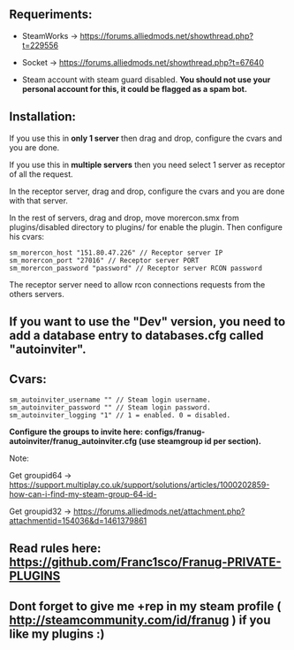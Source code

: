 ## Requeriments:


* SteamWorks -> https://forums.alliedmods.net/showthread.php?t=229556

* Socket -> https://forums.alliedmods.net/showthread.php?t=67640

* Steam account with steam guard disabled. **You should not use your personal account for this, it could be flagged as a spam bot.**


## Installation:


If you use this in **only 1 server** then drag and drop, configure the cvars and you are done.


If you use this in **multiple servers** then you need select 1 server as receptor of all the request.

In the receptor server, drag and drop, configure the cvars and you are done with that server.

In the rest of servers, drag and drop, move morercon.smx from plugins/disabled directory to plugins/ for enable the plugin. Then configure his cvars:
```
sm_morercon_host "151.80.47.226" // Receptor server IP
sm_morercon_port "27016" // Receptor server PORT
sm_morercon_password "password" // Receptor server RCON password
```

The receptor server need to allow rcon connections requests from the others servers.


## If you want to use the "Dev" version, you need to add a database entry to databases.cfg called "autoinviter".



## Cvars:
```
sm_autoinviter_username "" // Steam login username.
sm_autoinviter_password "" // Steam login password.
sm_autoinviter_logging "1" // 1 = enabled. 0 = disabled.
```

**Configure the groups to invite here: configs/franug-autoinviter/franug_autoinviter.cfg (use steamgroup id per section).**


Note: 

Get groupid64 -> https://support.multiplay.co.uk/support/solutions/articles/1000202859-how-can-i-find-my-steam-group-64-id-

Get groupid32 -> https://forums.alliedmods.net/attachment.php?attachmentid=154036&d=1461379861



## Read rules here: https://github.com/Franc1sco/Franug-PRIVATE-PLUGINS
## Dont forget to give me +rep in my steam profile ( http://steamcommunity.com/id/franug ) if you like my plugins :)